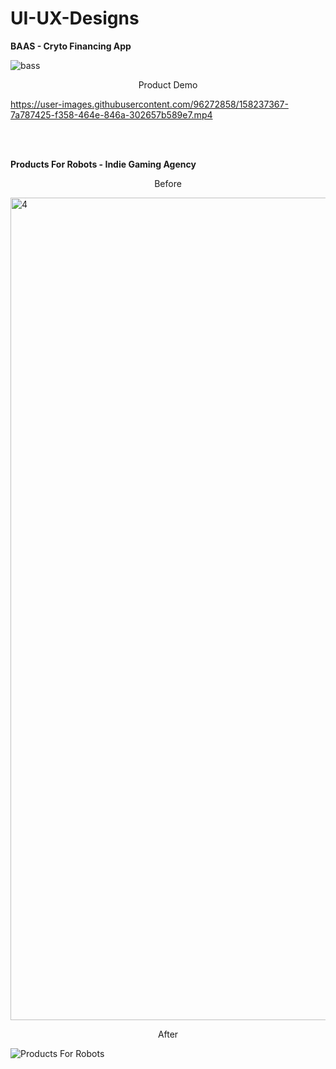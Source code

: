 # UI-UX-Designs


**BAAS - Cryto Financing App**

![bass](https://user-images.githubusercontent.com/96272858/158105417-fc354079-d1df-40da-8985-2352c2f22e7d.png)

<p align="center">
 Product Demo
</p>



https://user-images.githubusercontent.com/96272858/158237367-7a787425-f358-464e-846a-302657b589e7.mp4



<br><br>

**Products For Robots - Indie Gaming Agency**

<p align="center">
  Before
</p>

<img width="1316" alt="4" src="https://user-images.githubusercontent.com/96272858/158233332-abba09d9-f7b2-4c84-be34-fc9237064e06.PNG">

<p align="center">
  After
</p>

![Products For Robots](https://user-images.githubusercontent.com/96272858/158155939-09e0b635-d4a5-4979-a72a-92f8c3aa4d1a.png)

